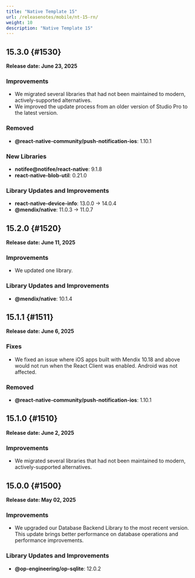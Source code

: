 ```yaml
---
title: "Native Template 15"
url: /releasenotes/mobile/nt-15-rn/
weight: 10
description: "Native Template 15"
---
```


## 15.3.0 {#1530}

**Release date: June 23, 2025**

### Improvements

- We migrated several libraries that had not been maintained to modern, actively-supported alternatives.
- We improved the update process from an older version of Studio Pro to the latest version.

### Removed

* **@react-native-community/push-notification-ios**: 1.10.1

### New Libraries

* **notifee@notifee/react-native**: 9.1.8
* **react-native-blob-util**: 0.21.0

### Library Updates and Improvements

* **react-native-device-info**: 13.0.0 -> 14.0.4
* **@mendix/native**: 11.0.3 -> 11.0.7

## 15.2.0 {#1520}

**Release date: June 11, 2025**

### Improvements

- We updated one library.

### Library Updates and Improvements

- **@mendix/native**: 10.1.4

## 15.1.1 {#1511}

**Release date: June 6, 2025**

### Fixes

* We fixed an issue where iOS apps built with Mendix 10.18 and above would not run when the React Client was enabled. Android was not affected.

### Removed

* **@react-native-community/push-notification-ios**: 1.10.1

## 15.1.0 {#1510}

**Release date: June 2, 2025**

### Improvements

* We migrated several libraries that had not been maintained to modern, actively-supported alternatives.

## 15.0.0 {#1500}

**Release date: May 02, 2025**

### Improvements

- We upgraded our Database Backend Library to the most recent version. This update brings better performance on database operations and performance improvements. 

### Library Updates and Improvements

- **@op-engineering/op-sqlite**: 12.0.2
